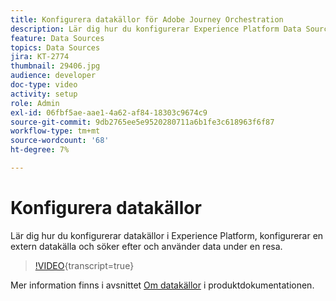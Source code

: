 ```yaml
---
title: Konfigurera datakällor för Adobe Journey Orchestration
description: Lär dig hur du konfigurerar Experience Platform Data Source, konfigurerar en extern datakälla och söker efter och använder data under en resa.
feature: Data Sources
topics: Data Sources
jira: KT-2774
thumbnail: 29406.jpg
audience: developer
doc-type: video
activity: setup
role: Admin
exl-id: 06fbf5ae-aae1-4a62-af84-18303c9674c9
source-git-commit: 9db2765ee5e9520280711a6b1fe3c618963f6f87
workflow-type: tm+mt
source-wordcount: '68'
ht-degree: 7%

---
```


# Konfigurera datakällor

Lär dig hur du konfigurerar datakällor i Experience Platform, konfigurerar en extern datakälla och söker efter och använder data under en resa.

>[!VIDEO](https://video.tv.adobe.com/v/29406?learn=on){transcript=true}

Mer information finns i avsnittet [Om datakällor](https://experienceleague.adobe.com/docs/journeys/using/data-source-journeys/about-data-sources.html?lang=en) i produktdokumentationen.

